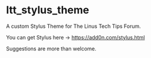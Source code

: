 # ltt_stylus_theme
A custom Stylus Theme for The Linus Tech Tips Forum.

You can get Stylus here -> https://add0n.com/stylus.html

Suggestions are more than welcome.

